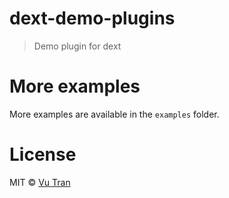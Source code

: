 # dext-demo-plugins

> Demo plugin for dext

# More examples

More examples are available in the `examples` folder.

# License

MIT © [Vu Tran](https://github.com/vutran)